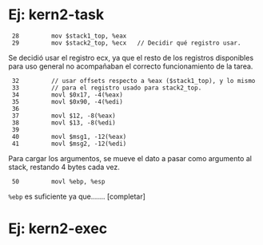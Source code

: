# Ej: kern2-task
``` 27         // Registros para apuntar a stack1 y stack2.                            
 28         mov $stack1_top, %eax                                                   
 29         mov $stack2_top, %ecx   // Decidir qué registro usar. 
```
Se decidió usar el registro ecx, ya que el resto de los registros disponibles 
para uso general no acompañaban el correcto funcionamiento de la tarea.
``` 31         // Cargar argumentos a ambos stacks en paralelo. Ayuda:                 
 32         // usar offsets respecto a %eax ($stack1_top), y lo mismo               
 33         // para el registro usado para stack2_top.                              
 34         movl $0x17, -4(%eax)                                                    
 35         movl $0x90, -4(%edi)                                                    
 36                                                                                 
 37         movl $12, -8(%eax)                                                      
 38         movl $13, -8(%edi)                                                      
 39                                                                                 
 40         movl $msg1, -12(%eax)                                                   
 41         movl $msg2, -12(%edi) 
```
Para cargar los argumentos, se mueve el dato a pasar como argumento al stack,
restando 4 bytes cada vez.

```  49         // Restaurar stack original. ¿Es %ebp suficiente?                       
 50         movl %ebp, %esp 
```
`%ebp` es suficiente ya que....... [completar]

# Ej: kern2-exec

